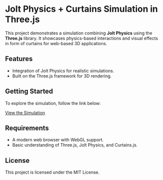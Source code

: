 # Jolt Physics + Curtains Simulation in Three.js

This project demonstrates a simulation combining **Jolt Physics** using the **Three.js** library. It showcases  physics-based interactions and visual effects in form of curtains for web-based 3D applications.

## Features
- Integration of Jolt Physics for realistic simulations.
- Built on the Three.js framework for 3D rendering.

## Getting Started
To explore the simulation, follow the link below:

[View the Simulation](https://jolt-curtains.vercel.app/)

## Requirements
- A modern web browser with WebGL support.
- Basic understanding of Three.js, Jolt Physics, and Curtains.js.

## License
This project is licensed under the MIT License.